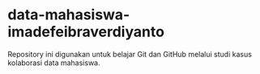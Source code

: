 # data-mahasiswa-imadefeibraverdiyanto
Repository ini digunakan untuk belajar Git dan GitHub melalui studi kasus kolaborasi data mahasiswa.
